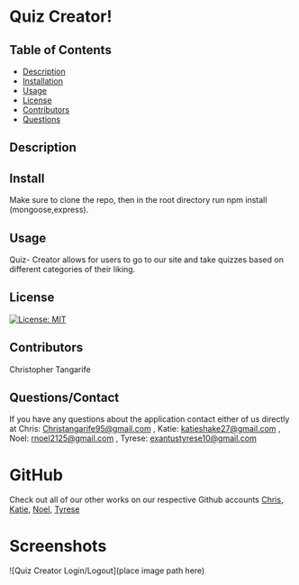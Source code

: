 # Quiz Creator! #

 ## Table of Contents
* [Description](#description)
* [Installation](#installation)
* [Usage](#usage)
* [License](#license)
* [Contributors](#contributors)
* [Questions](#questions)

## Description

## Install
Make sure to clone the repo, then in the root directory run npm install (mongoose,express).
## Usage
Quiz- Creator allows for users to go to our site and take quizzes based on different categories of their liking. 

## License
[![License: MIT](https://img.shields.io/badge/License-MIT-yellow.svg)](https://opensource.org/licenses/MIT)
## Contributors
Christopher Tangarife
## Questions/Contact
If you have any questions about the application contact either of us directly at Chris: Christangarife95@gmail.com , Katie: katieshake27@gmail.com , Noel: rnoel2125@gmail.com , Tyrese: exantustyrese10@gmail.com

# GitHub
Check out all of our other works on our respective Github accounts [Chris](https://github.com/ChrisCodes54), [Katie](https://github.com/kgendaszek), [Noel](https://github.com/Namagaii), [Tyrese](https://github.com/trealtye20)
# Screenshots 

![Quiz Creator Login/Logout](place image path here)
